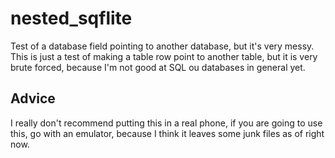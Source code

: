 # nested_sqflite

Test of a database field pointing to another database, but it's very messy.  
This is just a test of making a table row point to another table, but it is very brute forced, because I'm not good at SQL ou databases in general yet.  

## Advice

I really don't recommend putting this in a real phone, if you are going to use this, go with an emulator, because I think it leaves some junk files as of right now.
